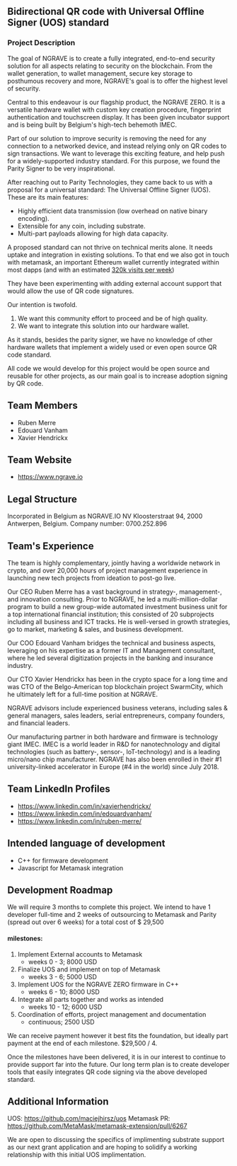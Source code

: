 ## Bidirectional QR code with Universal Offline Signer (UOS) standard

### Project Description
The goal of NGRAVE is to create a fully integrated, end-to-end security solution for all aspects relating to security on the blockchain. From the wallet generation, to wallet management, secure key storage to posthumous recovery and more, NGRAVE's goal is to offer the highest level of security. 

Central to this endeavour is our flagship product, the NGRAVE ZERO. It is a versatile hardware wallet with custom key creation procedure, fingerprint authentication and touchscreen display. It has been given incubator support and is being built by Belgium's high-tech behemoth IMEC. 

Part of our solution to improve security is removing the need for any connection to a networked device, and instead relying only on QR codes to sign transactions. We want to leverage this exciting feature, and help push for a widely-supported industry standard. For this purpose, we found the Parity Signer to be very inspirational. 

After reaching out to Parity Technologies, they came back to us with a proposal for a universal standard: The Universal Offline Signer (UOS). These are its main features:
* Highly efficient data transmission (low overhead on native binary encoding).
* Extensible for any coin, including substrate.
* Multi-part payloads allowing for high data capacity.

A proposed standard can not thrive on technical merits alone. It needs uptake and integration in existing solutions. To that end we also got in touch with metamask, an important Ethereum wallet currently integrated within most dapps (and with an estimated [ 320k visits per week](https://medium.com/metamask/metamask-metrics-fbec0e2ceaa7))

They have been experimenting with adding external account support that would allow the use of QR code signatures. 

Our intention is twofold. 
1. We want this community effort to proceed and be of high quality.
2. We want to integrate this solution into our hardware wallet. 

As it stands, besides the parity signer, we have no knowledge of other hardware wallets that implement a widely used or even open source QR code standard. 

All code we would develop for this project would be open source and reusable for other projects, as our main goal is to increase adoption signing by QR code.

 ## Team Members
* Ruben Merre
* Edouard Vanham
* Xavier Hendrickx

 ## Team Website	
* https://www.ngrave.io

 ## Legal Structure
Incorporated in Belgium as NGRAVE.IO NV
Kloosterstraat 94, 2000 Antwerpen, Belgium. 
Company number: 0700.252.896

 ## Team's Experience
The team is highly complementary, jointly having a worldwide network in crypto, and over 20,000 hours of project management experience in launching new tech projects from ideation to post-go live. 

Our CEO Ruben Merre has a vast background in strategy-, management-, and innovation consulting. Prior to NGRAVE, he led a multi-million-dollar program to build a new group-wide automated investment business unit for a top international financial institution; this consisted of 20 subprojects including all business and ICT tracks. He is well-versed in growth strategies, go to market, marketing & sales, and business development. 

Our COO Edouard Vanham bridges the technical and business aspects, leveraging on his expertise as a former IT and Management consultant, where he led several digitization projects in the banking and insurance industry. 

Our CTO Xavier Hendrickx has been in the crypto space for a long time and was CTO of the Belgo-American top blockchain project SwarmCity, which he ultimately left for a full-time position at NGRAVE. 

NGRAVE advisors include experienced business veterans, including sales & general managers, sales leaders, serial entrepreneurs, company founders, and financial leaders.

Our manufacturing partner in both hardware and firmware is technology giant IMEC. IMEC is a world leader in R&D for nanotechnology and digital technologies (such as battery-, sensor-, IoT-technology) and is a leading micro/nano chip manufacturer. NGRAVE has also been enrolled in their #1 university-linked accelerator in Europe (#4 in the world) since July 2018. 

 ## Team LinkedIn Profiles
* https://www.linkedin.com/in/xavierhendrickx/
* https://www.linkedin.com/in/edouardvanham/
* https://www.linkedin.com/in/ruben-merre/

 ## Intended language of development
* C++ for firmware development
* Javascript for Metamask integration 

 ## Development Roadmap
We will require 3 months to complete this project. We intend to have 1 developer full-time and 2 weeks of outsourcing to Metamask and Parity (spread out over 6 weeks) for a total cost of $ 29,500

#### milestones:
1. Implement External accounts to Metamask 
    * weeks 0 - 3;  8000 USD
2. Finalize UOS and implement on top of Metamask 
    * weeks 3 - 6; 5000 USD
3. Implement UOS for the NGRAVE ZERO firmware  in C++
    * weeks 6 - 10; 8000 USD
4. Integrate all parts together and works as intended
    * weeks 10 - 12; 6000 USD
5. Coordination of efforts, project management and documentation
    * continuous; 2500 USD

We can receive payment however it best fits the foundation, but ideally part payment at the end of each milestone. $29,500 / 4.

Once the milestones have been delivered, it is in our interest to continue to provide support far into the future. Our long term plan is to create developer tools that easily integrates QR code signing via the above developed standard.


 ## Additional Information
UOS: https://github.com/maciejhirsz/uos 
Metamask PR: https://github.com/MetaMask/metamask-extension/pull/6267 
 
We are open to discussing the specifics of implimenting substrate support as our next grant application and are hoping to solidify a working relationship with this initial UOS implimentation.

